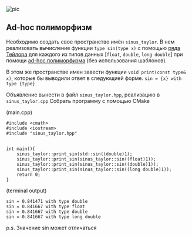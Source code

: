 ![pic](https://github.com/user-attachments/assets/b57cdf4a-efeb-4ae9-8a22-4ffa8867f6f7)
## Ad-hoc полиморфизм
Необходимо создать свое пространство имён `sinus_taylor`. В нем реализовать вычисление функции `type sin(type x)` с помощью [ряда Тейлора](https://ru.wikipedia.org/wiki/%D0%9F%D0%BE%D0%BB%D0%B8%D0%BC%D0%BE%D1%80%D1%84%D0%B8%D0%B7%D0%BC_(%D0%B8%D0%BD%D1%84%D0%BE%D1%80%D0%BC%D0%B0%D1%82%D0%B8%D0%BA%D0%B0)#%D0%A1%D0%BF%D0%B5%D1%86%D0%B8%D0%B0%D0%BB%D1%8C%D0%BD%D1%8B%D0%B9_%D0%BF%D0%BE%D0%BB%D0%B8%D0%BC%D0%BE%D1%80%D1%84%D0%B8%D0%B7%D0%BC:~:text=%D0%BF%D1%80%D0%B0%D0%B2%D0%B8%D1%82%D1%8C%20%D0%BA%D0%BE%D0%B4%5D-,Ad%2Dhoc%2D%D0%BF%D0%BE%D0%BB%D0%B8%D0%BC%D0%BE%D1%80%D1%84%D0%B8%D0%B7%D0%BC,-%5B%D0%BF%D1%80%D0%B0%D0%B2%D0%B8%D1%82%D1%8C%20%7C) для каждого из типов данных [`float`, `double`, `long double`] при помощи [ad-hoc полиморфизма](https://ru.wikipedia.org/wiki/%D0%9F%D0%BE%D0%BB%D0%B8%D0%BC%D0%BE%D1%80%D1%84%D0%B8%D0%B7%D0%BC_(%D0%B8%D0%BD%D1%84%D0%BE%D1%80%D0%BC%D0%B0%D1%82%D0%B8%D0%BA%D0%B0)#%D0%A1%D0%BF%D0%B5%D1%86%D0%B8%D0%B0%D0%BB%D1%8C%D0%BD%D1%8B%D0%B9_%D0%BF%D0%BE%D0%BB%D0%B8%D0%BC%D0%BE%D1%80%D1%84%D0%B8%D0%B7%D0%BC:~:text=%D0%BF%D1%80%D0%B0%D0%B2%D0%B8%D1%82%D1%8C%20%D0%BA%D0%BE%D0%B4%5D-,Ad%2Dhoc%2D%D0%BF%D0%BE%D0%BB%D0%B8%D0%BC%D0%BE%D1%80%D1%84%D0%B8%D0%B7%D0%BC,-%5B%D0%BF%D1%80%D0%B0%D0%B2%D0%B8%D1%82%D1%8C%20%7C) (без использования шаблонов).

В этом же пространстве имен завести функции `void print(const type& x)`, которые бы выводили ответ в следующией форме.
`sin = {x} with type {type}`

Объявление вынести в файл `sinus_taylor.hpp`, реализацию в `sinus_taylor.cpp`
Собрать программу с помощью CMake

(main.cpp)
```
#include <cmath>
#include <iostream>
#include "sinus_taylor.hpp"


int main(){
    sinus_taylor::print_sin(std::sin((double)1);
    sinus_taylor::print_sin(sinus_taylor::sin((float)1));
    sinus_taylor::print_sin(sinus_taylor::sin((double)1));
    sinus_taylor::print_sin(sinus_taylor::sin((long double)1));
    return 0;
}
```

(terminal output)
```
sin = 0.841471 with type double
sin = 0.841667 with type float
sin = 0.841667 with type double
sin = 0.841667 with type long double
```

p.s.
Значение sin может отличаться

